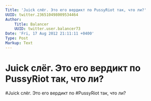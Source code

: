 ```yaml
---
Title: 'Juick слёг. Это его вердикт по PussyRiot так, что ли?'
UUID: twitter.236510498009534464
Author:
    Title: Balancer
    UUID: twitter.user.balancer73
Date: 'Fri, 17 Aug 2012 21:11:11 +0400'
Type: Post
Markup: Text
---
```


# Juick слёг. Это его вердикт по PussyRiot так, что ли?

#Juick слёг. Это его вердикт по #PussyRiot так, что ли?